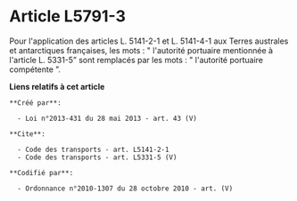 # Article L5791-3

Pour l'application des articles L. 5141-2-1 et L. 5141-4-1 aux Terres australes et antarctiques françaises, les mots : "
l'autorité portuaire mentionnée à l'article L. 5331-5” sont remplacés par les mots : " l'autorité portuaire compétente ”.

**Liens relatifs à cet article**

	**Créé par**:

	  - Loi n°2013-431 du 28 mai 2013 - art. 43 (V)

	**Cite**:

	  - Code des transports - art. L5141-2-1
	  - Code des transports - art. L5331-5 (V)

	**Codifié par**:

	  - Ordonnance n°2010-1307 du 28 octobre 2010 - art. (V)
